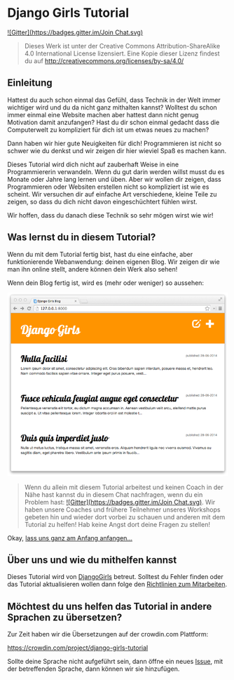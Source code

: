 # Django Girls Tutorial

[![Gitter](https://badges.gitter.im/Join Chat.svg)](https://gitter.im/DjangoGirls/tutorial?utm_source=badge&utm_medium=badge&utm_campaign=pr-badge&utm_content=badge)

> Dieses Werk ist unter der Creative Commons Attribution-ShareAlike 4.0 International License lizensiert. Eine Kopie dieser Lizenz findest du auf http://creativecommons.org/licenses/by-sa/4.0/

## Einleitung

Hattest du auch schon einmal das Gefühl, dass Technik in der Welt immer wichtiger wird und du da nicht ganz mithalten kannst? Wolltest du schon immer einmal eine Website machen aber hattest dann nicht genug Motivation damit anzufangen? Hast du dir schon einmal gedacht dass die Computerwelt zu kompliziert für dich ist um etwas neues zu machen?

Dann haben wir hier gute Neuigkeiten für dich! Programmieren ist nicht so schwer wie du denkst und wir zeigen dir hier wieviel Spaß es machen kann.

Dieses Tutorial wird dich nicht auf zauberhaft Weise in eine Programmiererin verwandeln. Wenn du gut darin werden willst musst du es Monate oder Jahre lang lernen und üben. Aber wir wollen dir zeigen, dass Programmieren oder Websiten erstellen nicht so kompliziert ist wie es scheint. Wir versuchen dir auf einfache Art verschiedene, kleine Teile zu zeigen, so dass du dich nicht davon eingeschüchtert fühlen wirst.

Wir hoffen, dass du danach diese Technik so sehr mögen wirst wie wir!

## Was lernst du in diesem Tutorial?

Wenn du mit dem Tutorial fertig bist, hast du eine einfache, aber funktionierende Webanwendung: deinen eigenen Blog. Wir zeigen dir wie man ihn online stellt, andere können dein Werk also sehen!

Wenn dein Blog fertig ist, wird es (mehr oder weniger) so aussehen:

![Abbildung 0.1](images/application.png)

> Wenn du allein mit diesem Tutorial arbeitest und keinen Coach in der Nähe hast kannst du in diesem Chat nachfragen, wenn du ein Problem hast: [![Gitter](https://badges.gitter.im/Join Chat.svg)](https://gitter.im/DjangoGirls/tutorial?utm_source=badge&utm_medium=badge&utm_campaign=pr-badge&utm_content=badge). Wir haben unsere Coaches und frühere Teilnehmer unseres Workshops gebeten hin und wieder dort vorbei zu schauen und anderen mit dem Tutorial zu helfen! Hab keine Angst dort deine Fragen zu stellen!

Okay, [ lass uns ganz am Anfang anfangen...](./how_the_internet_works/README.md)

## Über uns und wie du mithelfen kannst

Dieses Tutorial wird von [DjangoGirls](http://djangogirls.org/) betreut. Solltest du Fehler finden oder das Tutorial aktualisieren wollen dann folge den [Richtlinien zum Mitarbeiten](https://github.com/DjangoGirls/tutorial/blob/master/CONTRIBUTING.md).

## Möchtest du uns helfen das Tutorial in andere Sprachen zu übersetzen?

Zur Zeit haben wir die Übersetzungen auf der crowdin.com Plattform:

https://crowdin.com/project/django-girls-tutorial

Sollte deine Sprache nicht aufgeführt sein, dann öffne ein neues [Issue](https://github.com/DjangoGirls/tutorial/issues/new), mit der betreffenden Sprache, dann können wir sie hinzufügen.
